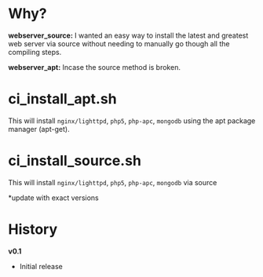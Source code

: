 Why?
===============
**webserver_source:**
I wanted an easy way to install the latest and greatest web server via source without needing to manually go though all the compiling steps.

**webserver_apt:**
Incase the source method is broken.

ci_install_apt.sh 
===============
This will install `nginx/lighttpd`, `php5`, `php-apc`, `mongodb` using the apt package manager (apt-get).

ci_install_source.sh 
===============
This will install `nginx/lighttpd`, `php5`, `php-apc`, `mongodb` via source

*update with exact versions

History
===============
**v0.1**
- Initial release